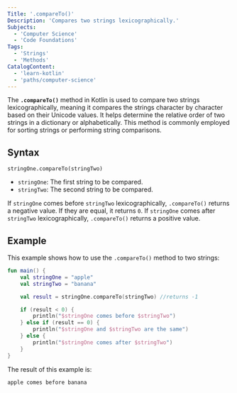 ```yaml
---
Title: '.compareTo()'
Description: 'Compares two strings lexicographically.'
Subjects:
  - 'Computer Science'
  - 'Code Foundations'
Tags:
  - 'Strings'
  - 'Methods'
CatalogContent:
  - 'learn-kotlin'
  - 'paths/computer-science'
---
```


The **`.compareTo()`** method in Kotlin is used to compare two strings lexicographically, meaning it compares the strings character by character based on their Unicode values. It helps determine the relative order of two strings in a dictionary or alphabetically. This method is commonly employed for sorting strings or performing string comparisons.

## Syntax

```pseudo
stringOne.compareTo(stringTwo)
```

- `stringOne`: The first string to be compared.
- `stringTwo`: The second string to be compared.

If `stringOne` comes before `stringTwo` lexicographically, `.compareTo()` returns a negative value. If they are equal, it returns `0`. If `stringOne` comes after `stringTwo` lexicographically, `.compareTo()` returns a positive value.

## Example

This example shows how to use the `.compareTo()` method to two strings:

```kotlin
fun main() {
    val stringOne = "apple"
    val stringTwo = "banana"

    val result = stringOne.compareTo(stringTwo) //returns -1

    if (result < 0) {
        println("$stringOne comes before $stringTwo")
    } else if (result == 0) {
        println("$stringOne and $stringTwo are the same")
    } else {
        println("$stringOne comes after $stringTwo")
    }
}
```

The result of this example is:

```shell
apple comes before banana
```
